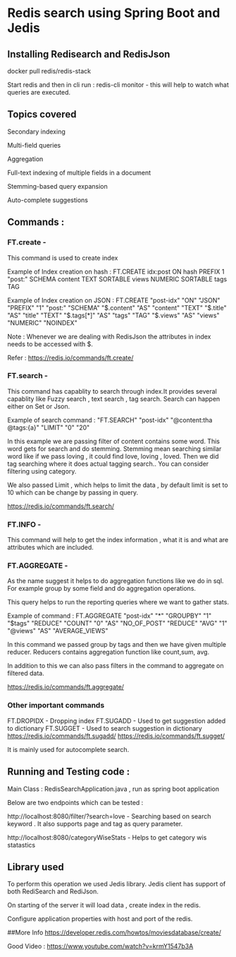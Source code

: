 # Redis search using Spring Boot and Jedis

## Installing Redisearch and RedisJson

docker pull redis/redis-stack

Start redis and then in cli run : redis-cli monitor - this will help to watch what queries are executed.

## Topics covered 
Secondary indexing

Multi-field queries

Aggregation

Full-text indexing of multiple fields in a document

Stemming-based query expansion

Auto-complete suggestions

## Commands :
### FT.create -
This command is used to create index

Example of Index creation on hash : FT.CREATE idx:post ON hash PREFIX 1 "post:" SCHEMA content TEXT SORTABLE views NUMERIC SORTABLE tags TAG

Example of Index creation on JSON : FT.CREATE "post-idx" "ON" "JSON" "PREFIX" "1" "post:" "SCHEMA" "$.content" "AS" "content" "TEXT" "$.title" "AS" "title" "TEXT" "$.tags[*]" "AS" "tags" "TAG" "$.views" "AS" "views" "NUMERIC" "NOINDEX"

Note : Whenever we are dealing with RedisJson the attributes in index needs to be accessed with $.

Refer : https://redis.io/commands/ft.create/


### FT.search -
This command has capablity to search through index.It provides several capablity like Fuzzy search , text search , tag search.
Search can happen either on Set or Json.

Example of search command : "FT.SEARCH" "post-idx" "@content:tha @tags:{a}" "LIMIT" "0" "20"


In this example we are passing filter of content contains some word. This word gets for search and do stemming. Stemming mean searching similar word like if we pass loving , it could find love, loving , loved.
Then we did tag searching where it does actual tagging search.. You can consider filtering using category.

We also passed Limit , which helps to limit the data , by default limit is set to 10 which can be change by passing in query.

https://redis.io/commands/ft.search/

### FT.INFO -
This command will help to get the index information , what it is and what are attributes which are included.

### FT.AGGREGATE -
As the name suggest it helps to do aggregation functions like we do in sql. For example group by some field and do aggregation operations.

This query helps to run the reporting queries where we want to gather stats.

Example of command : FT.AGGREGATE "post-idx" "*" "GROUPBY" "1" "$tags" "REDUCE" "COUNT" "0" "AS" "NO_OF_POST" "REDUCE" "AVG" "1" "@views" "AS" "AVERAGE_VIEWS"

In this command we passed group by tags and then we have given multiple reducer. Reducers contains aggregation function like count,sum, avg.

In addition to this we can also pass filters in the command to aggregate on filtered data.

https://redis.io/commands/ft.aggregate/

### Other important commands
FT.DROPIDX - Dropping index
FT.SUGADD - Used to get suggestion added to dictionary
FT.SUGGET - Used to search suggestion in dictionary
https://redis.io/commands/ft.sugadd/
https://redis.io/commands/ft.sugget/

It is mainly used for autocomplete search.

## Running and Testing code :
Main Class : RedisSearchApplication.java , run as spring boot application

Below are two endpoints which can be tested :

http://localhost:8080/filter/?search=love - Searching based on search keyword . It also supports page and tag as query parameter.

http://localhost:8080/categoryWiseStats - Helps to get category wis statastics 



## Library used

To perform this operation we used Jedis library. Jedis client has support of both RediSearch and RediJson.

On starting of the server it will load data , create index in the redis.

Configure application properties with host and port of the redis.



##More Info
https://developer.redis.com/howtos/moviesdatabase/create/ 

Good Video : https://www.youtube.com/watch?v=krmY1547b3A 


